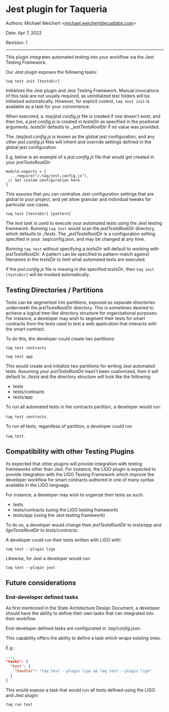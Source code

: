 # Jest plugin for Taqueria

Authors:    Michael Weichert <<michael.weichert@ecadlabs.com>>

Date:       Apr 7, 2022

Revision:   1

---

This plugin integrates automated testing into your workflow via the Jest Testing Framework.

Our Jest plugin exposes the following tasks:

`taq test init [testsDir]`

Initializes the Jest plugin and Jest Testing Framework. Manual invocations of this task are not usually required, as uninitialzed test folders will be initialzed automatically. However, for explicit control, `taq test init` is available as a task for your convenience.

When executed, a _.taq/jest.config.js_ file is created if one doesn't exist, and then too, a _jest.config.js_ is created in _testsDir_ as specified in the positional arguments. _testsDir_ defaults to _jestTestsRootDir if no value was provided.

The _.taq/jest.config.js_ is known as the global jest configuration, and any other _jest.config.js_ files will inherit and override settings defined in the global jest configuration.

E.g, below is an example of a _jest.config.js_ file that would get created in your _jestTestsRootDir_:
```
module.exports = {
  ...require("/.taq/jest.config.js"),
 // Set custom configuration here
}
```

This assures that you can centralize Jest configuration settings that are global to your project, and yet allow granular and individual tweaks for particular use-cases.


`taq test [testsDir] [pattern]`

The _test_ task is used to execute your automated tests using the Jest testing framework. Running `taq test` would scan the _jestTestsRootDir_ directory, which defaults to _./tests_. The __jestTestsRootDir_ is a configuration setting specified in your .taq/config.json, and may be changed at any time.

Running `taq test` without specifying a _testsDir_ will default to working with _jestTestsRootDir_. A pattern can be specified to pattern-match against filenames in the _testsDir_ to limit what automated tests are executed.

If the _jest.config.js_ file is missing in the specified _testsDir_, then `taq init [testsDir]` will be invoked automatically.

## Testing Directories / Partitions

Tests can be segmented into partitions, exposed as separate directories underneath the _jestTestsRootDir_ directory. This is sometimes desired to achieve a logical tree-like directory structure for organizational purposes. For instance, a developer may wish to segment their tests for smart contracts from the tests used to test a web application that interacts with the smart contract.

To do this, the developer could create two partitions:

`taq test contracts`

`taq test app`

This would create and initialize two partitions for writing Jest automated tests. Assuming your _jestTestsRootDir_ hasn't been customized, then it will default to _./tests_ and the directory structure will look like the following:
- tests
- tests/contracts
- tests/app

To run all automated tests in the contracts partition, a developer would run:

`taq test contracts`.

To run all tests, regardless of partition, a developer could run

`taq test`.

## Compatibility with other Testing Plugins

Its expected that other plugins will provide integration with testing frameworks other than Jest. For instance, the LIGO plugin is expected to provide integration with the LIGO Testing Framework which improve the developer workflow for smart contracts authored in one of many syntax available in the LIGO language.

For instance, a developer may wish to organize their tests as such:
- tests
- tests/contracts (using the LIGO testing framework)
- tests/app (using the Jest testing framework)

To do so, a developer would change their _jestTestsRootDir_ to _tests/app_ and _ligoTestsRootDir_ to _tests/contracts_.

A developer could run their tests written with LIGO with:

`taq test --plugin ligo`

Likewise, for Jest a developer would run:

`taq test --plugin jest`

## Future considerations

### End-developer defined tasks

As first mentioned in the State Architecture Design Document, a developer should have the ability to define their own tasks that can integrated into their workflow.

End-developer defined tasks are configurated in _.taq/config.json_.

This capability offers the ability to define a task which wraps existing ones.

E.g.:

```json
...,
"tasks": {
  "test": {
    "handler": "taq test --plugin ligo && taq test --plugin ligo"
  }
} 
```

This would expose a task that would run all tests defined using the LIGO and Jest plugin:

`taq run test`